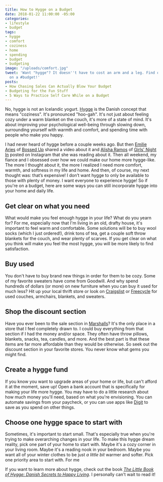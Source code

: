 ```yaml
---
title: How to Hygge on a Budget
date: 2018-01-22 11:00:00 -05:00
categories:
- lifestyle
- budget
tags:
- hygge
- comfort
- coziness
- home
- spending
- budget
- budgeting
image: "/uploads/comfort.jpg"
tweet: 'Want "hygge"? It doesn''t have to cost an arm and a leg. Find out how to #hygge
  on a #budget!'
posts:
- How Chasing Sales Can Actually Blow Your Budget
- Budgeting for the Fun Stuff
- 5 Ways to Practice Self Care While on a Budget
---
```


No, hygge is not an Icelandic yogurt. [Hygge](https://en.wikipedia.org/wiki/Hygge) is the Danish concept that means "coziness". It's pronounced "hoo-gah". It's not just about feeling cozy under a warm blanket on the couch, it's more of a state of mind. It's about improving your psychological well-being  through slowing down, surrounding yourself with warmth and comfort, and spending time with people who make you happy.

I had never heard of hygge before a couple weeks ago. But then [Emilie Aries](https://emiliearies.com/) of [Bossed Up](http://www.bossedup.org) shared a video about it and [Alisha Ramos](http://alisharamos.com/) of [Girls' Night In](http://girlsnightinclub.com/) posted on Instagram that she was reading about it. Then all weekend, my fiance and I obsessed over how we could make our home more hygge-like. The more I thought about it, the more I realized I need more comfort, warmth, and softness in my life and home. And then, of course, my next thought was: that’s expensive! I don’t want hygge to only be available to those with plenty of money. I want everyone to experience hygge! So if you're on a budget, here are some ways you can still incorporate hygge into your home and daily life.

## Get clear on what you need

What would make you feel enough hygge in your life? What do you yearn for? For me, especially now that I'm living in an old, drafty house, it's important to feel warm and comfortable. Some solutions will be to buy wool socks (which I just ordered!), drink tons of tea, get a couple soft throw blankets for the couch, and wear plenty of scarves. If you get clear on what you think will make you feel the most hygge, you will be more likely to find satisfaction. 

## Buy used

You don't have to buy brand new things in order for them to be cozy. Some of my favorite sweaters have come from Goodwill. And why spend hundreds of dollars (or more) on new furniture when you can buy it used for much less? Hit up your local thrift store or look on [Craigslist](craigslist.org) or [Freecycle](https://www.freecycle.org/) for used couches, armchairs, blankets, and sweaters.

## Shop the discount section

Have you ever been to the sale section in [Marshalls](https://www.marshallsonline.com/)? It's the only place in a store that I feel completely drawn to. I could buy everything from that section if I had the money and/or space. They often have throw pillows, blankets, snacks, tea, candles, and more. And the best part is that these items are far more affordable than they would be otherwise. So seek out the discount section in your favorite stores. You never know what gems you might find.

## Create a hygge fund

If you know you want to upgrade areas of your home or life, but can't afford it at the moment, save up! Open a bank account that is specifically for making your life more hygge. You may have to do a little research about how much money you'll need, based on what you're envisioning. You can automate savings from your paycheck, or you can use apps like [Digit](https://digit.co/) to save as you spend on other things.

## Choose one hygge space to start with

Sometimes, it's important to start small. That's especially true when you're trying to make overarching changes in your life. To make this hygge dream reality, pick one part of your home to start with. Maybe it's a cozy corner in your living room. Maybe it's a reading nook in your bedroom. Maybe you want all of your winter clothes to be just *a little bit* warmer and softer. Pick one priority area to start with. For me

If you want to learn more about hygge, check out the book *[The Little Book of Hygge: Danish Secrets to Happy Living](https://www.amazon.com/Little-Book-Hygge-Danish-Secrets/dp/0062658808)*. I personally can't wait to read it!